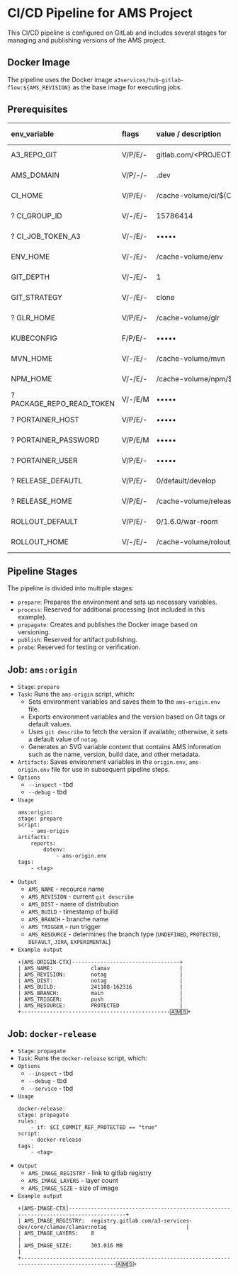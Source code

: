 # CI/CD Pipeline for AMS Project

This CI/CD pipeline is configured on GitLab and includes several stages for managing and publishing versions of the AMS project.

## Docker Image

The pipeline uses the Docker image `a3services/hub-gitlab-flow:${AMS_REVISION}` as the base image for executing jobs.

## Prerequisites

| env_variable               | flags   | value / description                            | usage in job  |
|:---------------------------|:--------|:-----------------------------------------------|:--------------|
| A3_REPO_GIT                | V/P/E/- | gitlab.com/<PROJECT_ROOT_GROUP>/support/a3.git | ----------    |
| AMS_DOMAIN                 | V/P/-/- | <DOMAIN>.dev                                   | All (default) |
| CI_HOME                    | V/P/E/- | /cache-volume/ci/${CI_PROJECT_PATH}            | ams-origin    |
| ? CI_GROUP_ID              | V/-/E/- | 15786414                                       | All (default) |
| ? CI_JOB_TOKEN_A3          | V/-/E/- | •••••                                          | All (default) |
| ENV_HOME                   | V/-/E/- | /cache-volume/env                              | All (default) |
| GIT_DEPTH                  | V/-/E/- | 1                                              | All (default) |
| GIT_STRATEGY               | V/-/E/- | clone                                          | All (default) |
| ? GLR_HOME                 | V/P/E/- | /cache-volume/glr                              | All (default) |
| KUBECONFIG                 | F/P/E/- | •••••                                          | All (default) |
| MVN_HOME                   | V/-/E/- | /cache-volume/mvn                              | All (default) |
| NPM_HOME                   | V/-/E/- | /cache-volume/npm/${CI_PROJECT_PATH_SLUG}      | All (default) |
| ? PACKAGE_REPO_READ_TOKEN  | V/-/E/M | •••••                                          | All (default) |
| ? PORTAINER_HOST           | V/P/E/- | •••••                                          | All (default) |
| ? PORTAINER_PASSWORD       | V/P/E/M | •••••                                          | All (default) |
| ? PORTAINER_USER           | V/P/E/- | •••••                                          | All (default) |
| ? RELEASE_DEFAUTL          | V/P/E/- | 0/default/develop                              | All (default) |
| ? RELEASE_HOME             | V/P/E/- | /cache-volume/release/${CI_PROJECT_PATH_SLUG}  | All (default) |
| ROLLOUT_DEFAULT            | V/P/E/- | 0/1.6.0/war-room                               | ams-origin    |
| ROLLOUT_HOME               | V/-/E/- | /cache-volume/rolout/${CI_PROJECT_PATH}        | ams-origin    |


## Pipeline Stages
The pipeline is divided into multiple stages:

- `prepare`: Prepares the environment and sets up necessary variables.
- `process`: Reserved for additional processing (not included in this example).
- `propagate`: Creates and publishes the Docker image based on versioning.
- `publish`: Reserved for artifact publishing.
- `probe`: Reserved for testing or verification.

## Job: `ams:origin`

- `Stage`: `prepare`
- `Task`: Runs the `ams-origin` script, which:
    - Sets environment variables and saves them to the `ams-origin.env` file.
    - Exports environment variables and the version based on Git tags or default values.
    - Uses `git describe` to fetch the version if available; otherwise, it sets a default value of `notag`.
    - Generates an SVG variable content that contains AMS information such as the name, version, build date, and other metadata.
- `Artifacts`: Saves environment variables in the `origin.env`, `ams-origin.env` file for use in subsequent pipeline steps.
- `Options`
    - `--inspect` - tbd
    - `--debug` - tbd
- `Usage`
    ```
    ams:origin:
    stage: prepare
    script:
        - ams-origin
    artifacts:
        reports:
            dotenv:
                - ams-origin.env
    tags:
        - <tag>
    ```
- `Output`
    - `AMS_NAME` - recource name
    - `AMS_REVISION` - current `git describe`
    - `AMS_DIST` - name of distribution
    - `AMS_BUILD` - timestamp of build
    - `AMS_BRANCH` - branche name
    - `AMS_TRIGGER` - run trigger
    - `AMS_RESOURCE` - determines the branch type (`UNDEFINED`, `PROTECTED`, `DEFAULT`, `JIRA`, `EXPERIMENTAL`)
- `Example output`
    ```
    +[AMS-ORIGIN-CTX]----------------------------------+
    | AMS_NAME:            clamav                      |
    | AMS_REVISION:        notag                       |
    | AMS_DIST:            notag                       |
    | AMS_BUILD:           241108-162316               |
    | AMS_BRANCH:          main                        |
    | AMS_TRIGGER:         push                        |
    | AMS_RESOURCE:        PROTECTED                   |
    +-----------------------------------------------🄰🄼🅂+
    ```

## Job: `docker-release`

- `Stage`: `propagate`
- `Task`: Runs the `docker-release` script, which:
- `Options`
    - `--inspect` - tbd
    - `--debug` - tbd
    - `--service` - tbd
- `Usage`
    ```
    docker-release:
    stage: propagate
    rules:
        - if: $CI_COMMIT_REF_PROTECTED == "true"
    script:
        - docker-release
    tags:
        - <tag>
    ```
- `Output`
    - `AMS_IMAGE_REGISTRY` - link to gitlab registry
    - `AMS_IMAGE_LAYERS` - layer count
    - `AMS_IMAGE_SIZE` - size of image
- `Example output`
    ```
    +[AMS-IMAGE-CTX]-------------------------------------------------------------------------------------+
    | AMS_IMAGE_REGISTRY:  registry.gitlab.com/a3-services-dev/core/clamav/clamav:notag                         |
    | AMS_IMAGE_LAYERS:    8                                                                             |
    | AMS_IMAGE_SIZE:      303.016 MB                                                                    |
    +-------------------------------------------------------------------------------------------------🄰🄼🅂+
    ```